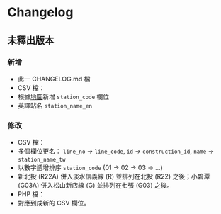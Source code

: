 # Changelog

## 未釋出版本

### 新增
- 此一 CHANGELOG.md 檔
- CSV 檔：
 - 根據[地圖](http://www.metro.taipei/public/Attachment/641115315528.jpg)新增 `station_code` 欄位
 - 英譯站名 `station_name_en`
 
### 修改
- CSV 檔：
 - 多個欄位更名： `line_no` -> `line_code`, `id` -> `construction_id`, `name` -> `station_name_tw`
 - 以數字遞增排序 `station_code` (01 -> 02 -> 03 -> ...)
 - 新北投 (R22A) 併入淡水信義線 (R) 並排列在北投 (R22) 之後；小碧潭 (G03A) 併入松山新店線 (G) 並排列在七張 (G03) 之後。
- PHP 檔：
 - 對應到成新的 CSV 欄位。
